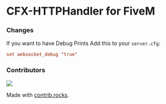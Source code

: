 # CFX-HTTPHandler for FiveM

### Changes

If you want to have Debug Prints
Add this to your `server.cfg`:

```cfg
set websocket_debug "true"
```

### Contributors      

<a href="https://github.com/Nope2255/CFX-HTTPHandler/graphs/contributors">
  <img src="https://contrib.rocks/image?repo=Nope2255/CFX-HTTPHandler" />
</a>

Made with [contrib.rocks](https://contrib.rocks).
